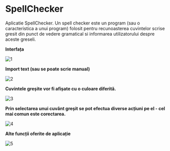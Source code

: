 # SpellChecker
Aplicatie SpellChecker.
Un spell checker este un program (sau o caracteristica a unui program) folosit pentru recunoasterea cuvintelor scrise gresit din punct de vedere gramatical si informarea utilizatorului despre aceste greseli.

**Interfața**

![1](https://user-images.githubusercontent.com/73591137/124746489-96b48c00-df29-11eb-8798-fbec6932d2c9.jpg)

**Import text (sau se poate scrie manual)**

![2](https://user-images.githubusercontent.com/73591137/124746534-a6cc6b80-df29-11eb-9795-9b4e87a94406.jpg)

**Cuvintele greșite vor fi afișate cu o culoare diferită.**

![3](https://user-images.githubusercontent.com/73591137/124746711-db402780-df29-11eb-8e02-9012e9973177.jpg)


**Prin selectarea unui cuvânt greșit se pot efectua diverse acțiuni pe el - cel mai comun este corectarea.**

![4](https://user-images.githubusercontent.com/73591137/124746724-dda28180-df29-11eb-8b82-93622031841d.jpg)


**Alte funcții oferite de aplicație**

![5](https://user-images.githubusercontent.com/73591137/124746735-e09d7200-df29-11eb-8c59-623723f0cedd.jpg)

